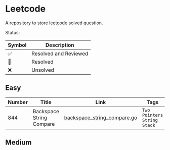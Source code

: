 # Leetcode

A repository to store leetcode solved question.

Status: 

| Symbol            | Description |
|-------------------| ----------- |
| :white_check_mark: | Resolved and Reviewed |
| :construction:    | Resolved |
| :x:               | Unsolved | 

## Easy

| Number | Title | Link                                                                                                                | Tags                            | Status             |
|-----| ----- |---------------------------------------------------------------------------------------------------------------------|---------------------------------|--------------------| 
| 844 | Backspace String Compare | [backspace_string_compare.go](https://github.com/johnazedo/leetcode/blob/main/src/easy/backspace_string_compare.go) | `Two Pointers` `String` `Stack` | :white_check_mark: |  

## Medium